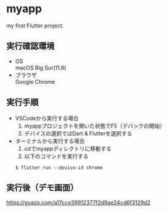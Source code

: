 # myapp

my first Flutter project.

## 実行確認環境  
- OS  
    macOS Big Sur(11.6)  
- ブラウザ  
    Google Chrome
## 実行手順

- VSCodeから実行する場合  
    1. myappプロジェクトを開いた状態でF5（デバックの開始）
    1. デバイスの選択ではDart & Flutterを選択する  
- ターミナルから実行する場合  
    1. cdでmyappディレクトリに移動する
    1. 以下のコマンドを実行する  
    ```
    $ flutter run --device-id chrome
    ```
## 実行後（デモ画面）  
https://gyazo.com/a17cce39912377f2d9ae24cd6f3129d2